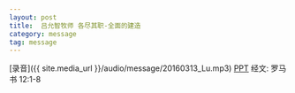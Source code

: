 ```yaml
---
layout: post
title:  吕允智牧师 各尽其职-全面的建造 
category: message
tag: message
---
```


[录音]({{ site.media_url }}/audio/message/20160313_Lu.mp3)  [PPT](http://1drv.ms/1RxrmYF) 经文: 罗马书 12:1-8
